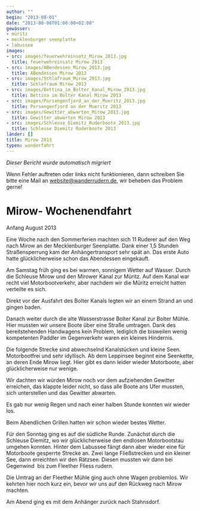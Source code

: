 ```yaml
---
author: ""
begin: "2013-08-01"
date: "2013-08-08T01:00:00+02:00"
gewässer:
- müritz
- mecklenburger seenplatte
- labussee
images:
- src: images/feuerwehreinsatz_Mirow_2013.jpg
  title: feuerwehreinsatz Mirow 2013
- src: images/ABendessen_Mirow_2013.jpg
  title: ABendessen Mirow 2013
- src: images/Schlafraum_Mirow_2013.jpg
  title: Schlafraum Mirow 2013
- src: images/Bettina_im_Bolter_Kanal_Mirow_2013.jpg
  title: Bettina im Bolter Kanal Mirow 2013
- src: images/Porsangenfjord_an_der_Mueritz_2013.jpg
  title: Porsangenfjord an der Mueritz 2013
- src: images/Gewitter_abwarten_Mirow_2013.jpg
  title: Gewitter abwarten Mirow 2013
- src: images/Schleuse_Diemitz_Ruderboote_2013.jpg
  title: Schleuse Diemitz Ruderboote 2013
länder: []
title: Mirow 2013
typen: wanderfahrt
---
```



*Dieser Bericht wurde automatisch migriert*

Wenn Fehler auftreten oder links nicht funktionieren, dann schreiben Sie bitte eine Mail an website@wanderrudern.de, wir beheben das Problem gerne!



# Mirow- Wochenendfahrt


Anfang August 2013

Eine Woche nach den Sommerferien machten sich 11 Ruderer auf den Weg nach Mirow an der Mecklenburger Seenplatte. Dank einer 1,5 Stunden Straßensperrung kam der Anhängertransport sehr spät an. Das erste Auto hatte glücklicherweise schon das Abendessen eingekauft.

Am Samstag früh ging es bei warmen, sonnigem Wetter auf Wasser. Durch die Schleuse Mirow und den Mirower Kanal zur Müritz. Auf dem Kanal war recht viel Motorbootverkehr, aber nachdem wir die Müritz erreicht hatten verteilte es sich.

Direkt vor der Ausfahrt des Bolter Kanals legten wir an einem Strand an und gingen baden.

Danach weiter durch die alte Wasserstrasse Bolter Kanal zur Bolter Mühle. Hier mussten wir unsere Boote über eine Straße umtragen. Dank des bereitstehenden Handwagens kein Problem, lediglich die bisweilen wenig kompetenten Paddler im Gegenverkehr waren ein kleines Hindernis.

Die folgende Strecke sind abwechselnd Kanalstücken und kleine Seen. Motorbootfrei und sehr idyllisch. Ab dem Leppinsee beginnt eine Seenkette, an deren Ende Mirow liegt. Hier gibt es dann leider wieder Motorboote, aber glücklicherweise nur wenige.

Wir dachten wir würden Mirow noch vor dem aufziehenden Gewitter erreichen, das klappte leider nicht, so dass alle Boote ans Ufer mussten, sich unterstellen und das Gewitter abwarten.

Es gab nur wenig Regen und nach einer halben Stunde konnten wir wieder los.

Beim Abendlichen Grillen hatten wir schon wieder bestes Wetter.

Für den Sonntag ging es auf die südliche Runde. Zunächst durch die Schleuse Diemitz, wo wir glücklicherweise den endlosen Motorbootstau umgehen konnten. Hinter dem Labussee fängt dann aber wieder eine für Motorboote gesperrte Strecke an. Zwei lange Fließstrecken und ein kleiner See, dann erreichten wir den Rätzsee. Diesen mussten wir dann bei Gegenwind  bis zum Fleether Fliess rudern.

Die Umtrag an der Fleether Mühle ging auch ohne Wagen problemlos. Wir kehrten hier noch kurz ein, bevor wir uns auf den Rückweg nach Mirow machten.

Am Abend ging es mit dem Anhänger zurück nach Stahnsdorf.
